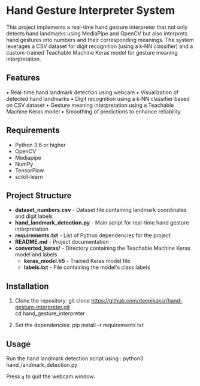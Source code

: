 # Hand Gesture Interpreter System

This project implements a real-time hand gesture interpreter that not only detects hand landmarks using MediaPipe and OpenCV but also interprets hand gestures into numbers and their corresponding meanings. The system leverages a CSV dataset for digit recognition (using a k‑NN classifier) and a custom-trained Teachable Machine Keras model for gesture meaning interpretation.

## Features
•⁠  ⁠Real-time hand landmark detection using webcam
•⁠  ⁠Visualization of detected hand landmarks
•⁠  ⁠Digit recognition using a k‑NN classifier based on CSV dataset
•⁠  ⁠Gesture meaning interpretation using a Teachable Machine Keras model
•⁠  ⁠Smoothing of predictions to enhance reliability

## Requirements
- Python 3.6 or higher
- OpenCV
- Mediapipe
- NumPy
- TensorFlow
- scikit-learn

## Project Structure
- **dataset_numbers.csv** - Dataset file containing landmark coordinates and digit labels  
- **hand_landmark_detection.py** - Main script for real-time hand gesture interpretation  
- **requirements.txt** - List of Python dependencies for the project  
- **README.md** - Project documentation  
- **converted_keras/** - Directory containing the Teachable Machine Keras model and labels  
  - **keras_model.h5** - Trained Keras model file  
  - **labels.txt** - File containing the model's class labels

## Installation

1. Clone the repository:
git clone https://github.com/deepikaksr/hand-gesture-interpreter.git     
cd hand_gesture_interpreter

3. Set the dependencies:
pip install -r requirements.txt

## Usage
Run the hand landmark detection script using : python3 hand_landmark_detection.py

Press `q` to quit the webcam window.
